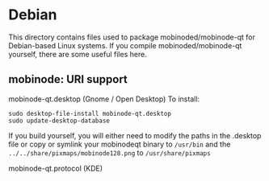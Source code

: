 
Debian
====================
This directory contains files used to package mobinoded/mobinode-qt
for Debian-based Linux systems. If you compile mobinoded/mobinode-qt yourself, there are some useful files here.

## mobinode: URI support ##


mobinode-qt.desktop  (Gnome / Open Desktop)
To install:

	sudo desktop-file-install mobinode-qt.desktop
	sudo update-desktop-database

If you build yourself, you will either need to modify the paths in
the .desktop file or copy or symlink your mobinodeqt binary to `/usr/bin`
and the `../../share/pixmaps/mobinode128.png` to `/usr/share/pixmaps`

mobinode-qt.protocol (KDE)

